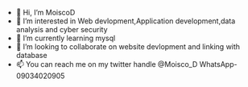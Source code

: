 - 👋 Hi, I’m MoiscoD
- 👀 I’m interested in Web devlopment,Application development,data analysis and cyber security
- 🌱 I’m currently learning mysql
- 💞️ I’m looking to collaborate on website devlopment and linking with database
- 📫 You can reach me on my twitter handle @Moisco_D WhatsApp-09034020905 

<!---
MoiscoD/MoiscoD is a ✨ special ✨ repository because its `README.md` (this file) appears on your GitHub profile.
You can click the Preview link to take a look at your changes.
--->
